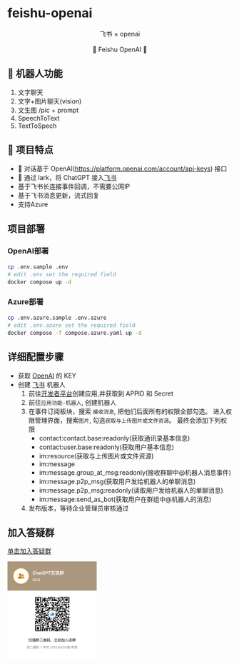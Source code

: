 # feishu-openai

<p align='center'>
   飞书 × openai 
<br>
<br>
    🚀 Feishu OpenAI 🚀
</p>

## 👻 机器人功能
1. 文字聊天
2. 文字+图片聊天(vision)
3. 文生图 /pic + prompt
4. SpeechToText
5. TextToSpech

## 🌟 项目特点

- 🍏 对话基于 OpenAI(https://platform.openai.com/account/api-keys) 接口
- 🍎 通过 lark，将 ChatGPT 接入[飞书](https://open.feishu.cn/app)
- 基于飞书长连接事件回调，不需要公网IP
- 基于飞书消息更新，流式回复
- 支持Azure

## 项目部署

### OpenAI部署

```bash
cp .env.sample .env 
# edit .env set the required field
docker compose up -d
```

### Azure部署

```bash
cp .env.azure.sample .env.azure
# edit .env.azure set the required field
docker compose -f compose.azure.yaml up -d
```

## 详细配置步骤



- 获取 [OpenAI](https://platform.openai.com/account/api-keys) 的 KEY
- 创建 [飞书](https://open.feishu.cn/) 机器人
    1. 前往[开发者平台](https://open.feishu.cn/app?lang=zh-CN)创建应用,并获取到 APPID 和 Secret
    2. 前往`应用功能-机器人`, 创建机器人
    3. 在事件订阅板块，搜索 `接收消息`, 把他们后面所有的权限全部勾选。
       进入权限管理界面，搜索`图片`, 勾选`获取与上传图片或文件资源`。
       最终会添加下列权限
        - contact:contact.base:readonly(获取通讯录基本信息)
        - contact:user.base:readonly(获取用户基本信息)
        - im:resource(获取与上传图片或文件资源)
        - im:message
        - im:message.group_at_msg:readonly(接收群聊中@机器人消息事件)
        - im:message.p2p_msg(获取用户发给机器人的单聊消息)
        - im:message.p2p_msg:readonly(读取用户发给机器人的单聊消息)
        - im:message:send_as_bot(获取用户在群组中@机器人的消息)
    4. 发布版本，等待企业管理员审核通过

## 加入答疑群

[单击加入答疑群](https://applink.feishu.cn/client/chat/chatter/add_by_link?link_token=c88k15ff-64d9-4d7a-8b3c-f19750764c7c)

<img src='./docs/talk.png' alt='' width='200'/>
